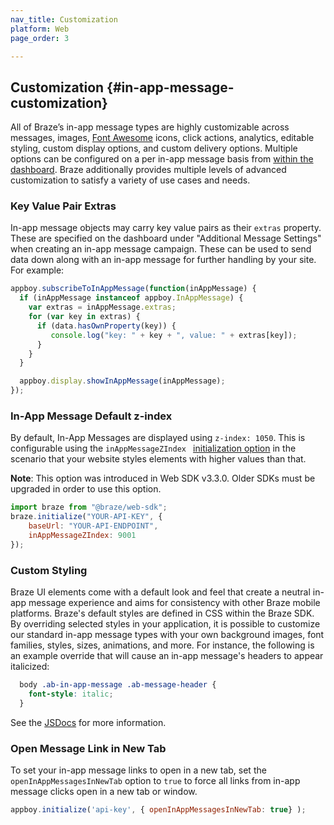 ```yaml
---
nav_title: Customization
platform: Web
page_order: 3

---
```


## Customization {#in-app-message-customization}

All of Braze’s in-app message types are highly customizable across messages, images, [Font Awesome][15]  icons, click actions, analytics, editable styling, custom display options, and custom delivery options. Multiple options can be configured on a per in-app message basis from [within the dashboard]({{site.baseurl}}/user_guide/message_building_by_channel/in-app_messages/create/). Braze additionally provides multiple levels of advanced customization to satisfy a variety of use cases and needs.

### Key Value Pair Extras

In-app message objects may carry key value pairs as their `extras` property. These are specified on the dashboard under "Additional Message Settings" when creating an in-app message campaign. These can be used to send data down along with an in-app message for further handling by your site. For example:

```javascript
appboy.subscribeToInAppMessage(function(inAppMessage) {
  if (inAppMessage instanceof appboy.InAppMessage) {
    var extras = inAppMessage.extras;
    for (var key in extras) {
      if (data.hasOwnProperty(key)) {
         console.log("key: " + key + ", value: " + extras[key]);
      }
    }
  }

  appboy.display.showInAppMessage(inAppMessage);
});
```

### In-App Message Default z-index

By default, In-App Messages are displayed using `z-index: 1050`. This is configurable using the `inAppMessageZIndex ` [initialization option][41] in the scenario that your website styles elements with higher values than that.

**Note**: This option was introduced in Web SDK v3.3.0. Older SDKs must be upgraded in order to use this option.

```javascript
import braze from "@braze/web-sdk";
braze.initialize("YOUR-API-KEY", {
    baseUrl: "YOUR-API-ENDPOINT",
    inAppMessageZIndex: 9001
});
```

### Custom Styling

Braze UI elements come with a default look and feel that create a neutral in-app message experience and aims for consistency with other Braze mobile platforms. Braze's default styles are defined in CSS within the Braze SDK. By overriding selected styles in your application, it is possible to customize our standard in-app message types with your own background images, font families, styles, sizes, animations, and more. For instance, the following is an example override that will cause an in-app message's headers to appear italicized:

```css
  body .ab-in-app-message .ab-message-header {
    font-style: italic;
  }
```

See the [JSDocs][2] for more information.

### Open Message Link in New Tab

To set your in-app message links to open in a new tab, set the `openInAppMessagesInNewTab` option to `true` to force all links from in-app message clicks open in a new tab or window.

```javascript
appboy.initialize('api-key', { openInAppMessagesInNewTab: true} );
```



[2]: https://js.appboycdn.com/web-sdk/latest/doc/ab.InAppMessage.html
[15]: https://fontawesome.com/?from=io
[41]: https://js.appboycdn.com/web-sdk/latest/doc/modules/appboy.html#initializationoptions

